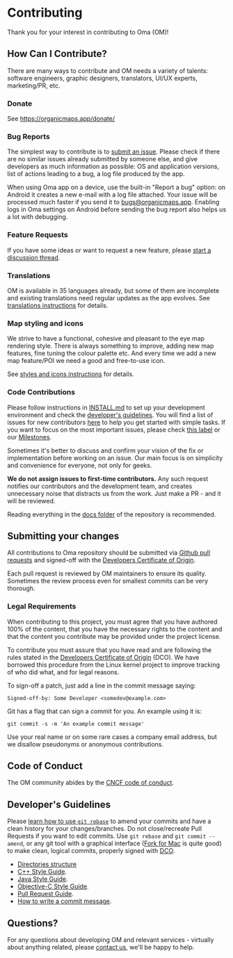 # Contributing

Thank you for your interest in contributing to Oma (OM)!

## How Can I Contribute?

There are many ways to contribute and OM needs a variety of talents: software engineers, graphic designers, translators, UI/UX experts, marketing/PR, etc.

### Donate

See https://organicmaps.app/donate/

### Bug Reports

The simplest way to contribute is to [submit an issue](https://github.com/organicmaps/organicmaps/issues).
Please check if there are no similar issues already submitted by someone else,
and give developers as much information as possible: OS and application versions,
list of actions leading to a bug, a log file produced by the app.

When using Oma app on a device, use the built-in "Report a bug" option:
on Android it creates a new e-mail with a log file attached. Your issue will be processed much
faster if you send it to <bugs@organicmaps.app>. Enabling logs in Oma settings on Android
before sending the bug report also helps us a lot with debugging.

### Feature Requests

If you have some ideas or want to request a new feature, please [start a discussion thread](https://github.com/organicmaps/organicmaps/discussions/categories/ideas).

### Translations

OM is available in 35 languages already, but some of them are incomplete and existing translations need regular updates as the app evolves.
See [translations instructions](TRANSLATIONS.md) for details.

### Map styling and icons

We strive to have a functional, cohesive and pleasant to the eye map rendering style.
There is always something to improve, adding new map features, fine tuning the colour palette etc.
And every time we add a new map feature/POI we need a good and free-to-use icon.

See [styles and icons instructions](STYLES.md) for details.

### Code Contributions

Please follow instructions in [INSTALL.md](INSTALL.md) to set up your development environment
and check the [developer's guidelines](#developers-guidelines).
You will find a list of issues for new contributors [here](https://github.com/organicmaps/organicmaps/labels/Good%20first%20issue) to help you get started with simple tasks. If you want to focus on the most important issues, please check [this label](https://github.com/organicmaps/organicmaps/labels/Frequently%20Reported%20by%20Users) or our [Milestones](https://github.com/organicmaps/organicmaps/milestones).

Sometimes it's better to discuss and confirm your vision of the fix or implementation before working on an issue. Our main focus is on simplicity and convenience for everyone, not only for geeks.

**We do not assign issues to first-time contributors.** Any such request notifies our contributors and the development team, and creates unnecessary noise that distracts us from the work. Just make a PR - and it will be reviewed.

Reading everything in the [docs folder](./) of the repository is recommended.

## Submitting your changes

All contributions to Oma repository should be submitted via
[Github pull requests](https://docs.github.com/en/pull-requests/collaborating-with-pull-requests/proposing-changes-to-your-work-with-pull-requests/creating-a-pull-request-from-a-fork)
and signed-off with the [Developers Certificate of Origin](#legal-requirements).

Each pull request is reviewed by OM maintainers to ensure its quality.
Sometimes the review process even for smallest commits can be
very thorough.

### Legal Requirements

When contributing to this project, you must agree that you have authored 100%
of the content, that you have the necessary rights to the content and that
the content you contribute may be provided under the project license.

To contribute you must assure that you have read and are following the rules
stated in the [Developers Certificate of Origin](DCO.md) (DCO). We have
borrowed this procedure from the Linux kernel project to improve tracking of
who did what, and for legal reasons.

To sign-off a patch, just add a line in the commit message saying:

    Signed-off-by: Some Developer <somedev@example.com>

Git has a flag that can sign a commit for you. An example using it is:

    git commit -s -m 'An example commit message'

Use your real name or on some rare cases a company email address, but we
disallow pseudonyms or anonymous contributions.

## Code of Conduct

The OM community abides by the [CNCF code of conduct](CODE_OF_CONDUCT.md).

## Developer's Guidelines

Please [learn how to use `git rebase`](https://git-scm.com/book/en/v2/Git-Branching-Rebasing) to amend your commits
and have a clean history for your changes/branches.
Do not close/recreate Pull Requests if you want to edit commits. Use `git rebase` and `git commit --amend`,
or any git tool with a graphical interface ([Fork for Mac](https://git-fork.com/) is quite good) to make clean,
logical commits, properly signed with [DCO](DCO.md).

- [Directories structure](STRUCTURE.md)
- [C++ Style Guide](CPP_STYLE.md).
- [Java Style Guide](JAVA_STYLE.md).
- [Objective-C Style Guide](OBJC_STYLE.md).
- [Pull Request Guide](PR_GUIDE.md).
- [How to write a commit message](COMMIT_MESSAGES.md).

## Questions?

For any questions about developing OM and relevant services -
virtually about anything related, please [contact us](COMMUNICATION.md),
we'll be happy to help.
